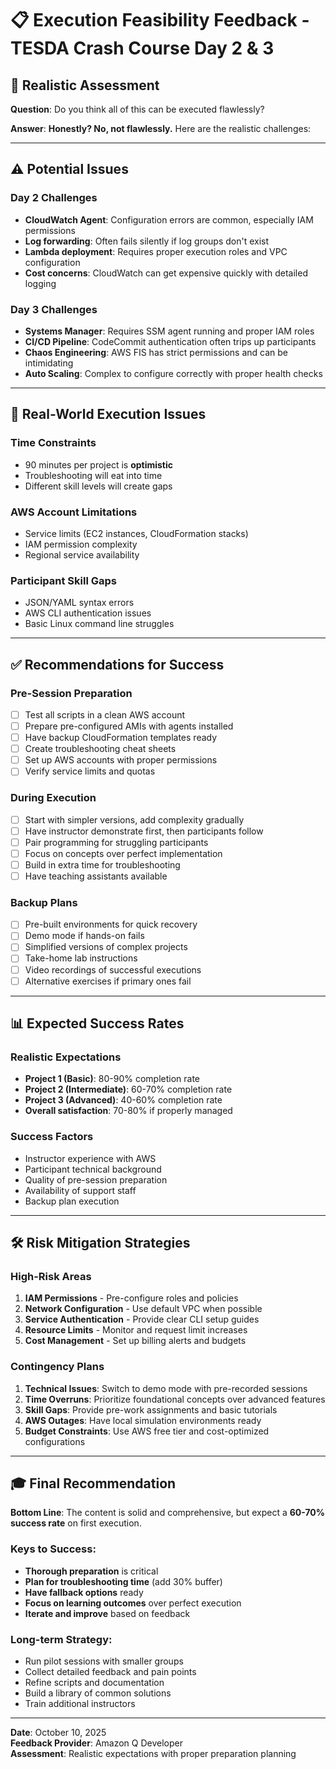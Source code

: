 # 📋 Execution Feasibility Feedback - TESDA Crash Course Day 2 & 3

## 🚨 Realistic Assessment

**Question**: Do you think all of this can be executed flawlessly?

**Answer**: **Honestly? No, not flawlessly.** Here are the realistic challenges:

---

## ⚠️ Potential Issues

### **Day 2 Challenges**
- **CloudWatch Agent**: Configuration errors are common, especially IAM permissions
- **Log forwarding**: Often fails silently if log groups don't exist
- **Lambda deployment**: Requires proper execution roles and VPC configuration
- **Cost concerns**: CloudWatch can get expensive quickly with detailed logging

### **Day 3 Challenges**
- **Systems Manager**: Requires SSM agent running and proper IAM roles
- **CI/CD Pipeline**: CodeCommit authentication often trips up participants
- **Chaos Engineering**: AWS FIS has strict permissions and can be intimidating
- **Auto Scaling**: Complex to configure correctly with proper health checks

---

## 🎯 Real-World Execution Issues

### **Time Constraints**
- 90 minutes per project is **optimistic**
- Troubleshooting will eat into time
- Different skill levels will create gaps

### **AWS Account Limitations**
- Service limits (EC2 instances, CloudFormation stacks)
- IAM permission complexity
- Regional service availability

### **Participant Skill Gaps**
- JSON/YAML syntax errors
- AWS CLI authentication issues
- Basic Linux command line struggles

---

## ✅ Recommendations for Success

### **Pre-Session Preparation**
- [ ] Test all scripts in a clean AWS account
- [ ] Prepare pre-configured AMIs with agents installed
- [ ] Have backup CloudFormation templates ready
- [ ] Create troubleshooting cheat sheets
- [ ] Set up AWS accounts with proper permissions
- [ ] Verify service limits and quotas

### **During Execution**
- [ ] Start with simpler versions, add complexity gradually
- [ ] Have instructor demonstrate first, then participants follow
- [ ] Pair programming for struggling participants
- [ ] Focus on concepts over perfect implementation
- [ ] Build in extra time for troubleshooting
- [ ] Have teaching assistants available

### **Backup Plans**
- [ ] Pre-built environments for quick recovery
- [ ] Demo mode if hands-on fails
- [ ] Simplified versions of complex projects
- [ ] Take-home lab instructions
- [ ] Video recordings of successful executions
- [ ] Alternative exercises if primary ones fail

---

## 📊 Expected Success Rates

### **Realistic Expectations**
- **Project 1 (Basic)**: 80-90% completion rate
- **Project 2 (Intermediate)**: 60-70% completion rate  
- **Project 3 (Advanced)**: 40-60% completion rate
- **Overall satisfaction**: 70-80% if properly managed

### **Success Factors**
- Instructor experience with AWS
- Participant technical background
- Quality of pre-session preparation
- Availability of support staff
- Backup plan execution

---

## 🛠️ Risk Mitigation Strategies

### **High-Risk Areas**
1. **IAM Permissions** - Pre-configure roles and policies
2. **Network Configuration** - Use default VPC when possible
3. **Service Authentication** - Provide clear CLI setup guides
4. **Resource Limits** - Monitor and request limit increases
5. **Cost Management** - Set up billing alerts and budgets

### **Contingency Plans**
1. **Technical Issues**: Switch to demo mode with pre-recorded sessions
2. **Time Overruns**: Prioritize foundational concepts over advanced features
3. **Skill Gaps**: Provide pre-work assignments and basic tutorials
4. **AWS Outages**: Have local simulation environments ready
5. **Budget Constraints**: Use AWS free tier and cost-optimized configurations

---

## 🎓 Final Recommendation

**Bottom Line**: The content is solid and comprehensive, but expect a **60-70% success rate** on first execution. 

### **Keys to Success**:
- **Thorough preparation** is critical
- **Plan for troubleshooting time** (add 30% buffer)
- **Have fallback options** ready
- **Focus on learning outcomes** over perfect execution
- **Iterate and improve** based on feedback

### **Long-term Strategy**:
- Run pilot sessions with smaller groups
- Collect detailed feedback and pain points
- Refine scripts and documentation
- Build a library of common solutions
- Train additional instructors

---

**Date**: October 10, 2025  
**Feedback Provider**: Amazon Q Developer  
**Assessment**: Realistic expectations with proper preparation planning
